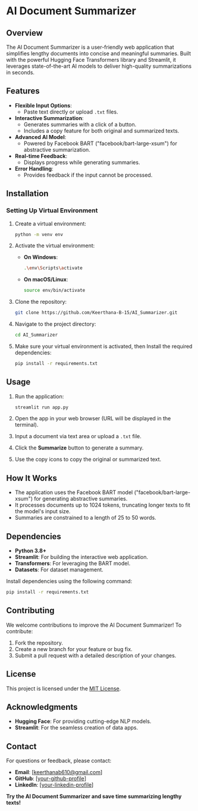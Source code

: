 # AI Document Summarizer

## Overview
The AI Document Summarizer is a user-friendly web application that simplifies lengthy documents into concise and meaningful summaries. Built with the powerful Hugging Face Transformers library and Streamlit, it leverages state-of-the-art AI models to deliver high-quality summarizations in seconds.


## Features
- **Flexible Input Options**:
  - Paste text directly or upload `.txt` files.
- **Interactive Summarization**:
  - Generates summaries with a click of a button.
  - Includes a copy feature for both original and summarized texts.
- **Advanced AI Model**:
  - Powered by Facebook BART ("facebook/bart-large-xsum") for abstractive summarization.
- **Real-time Feedback**:
  - Displays progress while generating summaries.
- **Error Handling**:
  - Provides feedback if the input cannot be processed.


## Installation

### Setting Up Virtual Environment

1. Create a virtual environment:
   ```bash
   python -m venv env
   ```

2. Activate the virtual environment:
   - **On Windows**:
     ```bash
     .\env\Scripts\activate
     ```
   - **On macOS/Linux**:
     ```bash
     source env/bin/activate
     ```

1. Clone the repository:
   ```bash
   git clone https://github.com/Keerthana-B-15/AI_Summarizer.git
   ```
2. Navigate to the project directory:
   ```bash
   cd AI_Summarizer
   ```
3. Make sure your virtual environment is activated, then Install the required dependencies:
   ```bash
   pip install -r requirements.txt
   ```


## Usage

1. Run the application:
   ```bash
   streamlit run app.py
   ```
2. Open the app in your web browser (URL will be displayed in the terminal).

3. Input a document via text area or upload a `.txt` file.

4. Click the **Summarize** button to generate a summary.

5. Use the copy icons to copy the original or summarized text.


## How It Works

- The application uses the Facebook BART model ("facebook/bart-large-xsum") for generating abstractive summaries.
- It processes documents up to 1024 tokens, truncating longer texts to fit the model's input size.
- Summaries are constrained to a length of 25 to 50 words.


## Dependencies

- **Python 3.8+**
- **Streamlit**: For building the interactive web application.
- **Transformers**: For leveraging the BART model.
- **Datasets**: For dataset management.

Install dependencies using the following command:
```bash
pip install -r requirements.txt
```


## Contributing

We welcome contributions to improve the AI Document Summarizer! To contribute:

1. Fork the repository.
2. Create a new branch for your feature or bug fix.
3. Submit a pull request with a detailed description of your changes.


## License
This project is licensed under the [MIT License](LICENSE).


## Acknowledgments

- **Hugging Face**: For providing cutting-edge NLP models.
- **Streamlit**: For the seamless creation of data apps.


## Contact

For questions or feedback, please contact:
- **Email**: [keerthanab610@gmail.com]
- **GitHub**: [[your-github-profile](https://github.com/Keerthana-B-15/)]
- **LinkedIn**: [[your-linkedin-profile](https://www.linkedin.com/in/keerthana-b-904b79256/)]


**Try the AI Document Summarizer and save time summarizing lengthy texts!**

